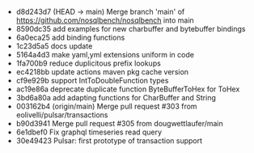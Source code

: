 - d8d243d7 (HEAD -> main) Merge branch 'main' of https://github.com/nosqlbench/nosqlbench into main
- 8590dc35 add examples for new charbuffer and bytebuffer bindings
- 6a0eca25 add binding functions
- 1c23d5a5 docs update
- 5164a4d3 make yaml,yml extensions uniform in code
- 1fa700b9 reduce duplicitous prefix lookups
- ec4218bb update actions maven pkg cache version
- cf9e929b support IntToDoubleFunction types
- ac19e86a deprecate duplicate function ByteBufferToHex for ToHex
- 3bd6a80a add adapting functions for CharBuffer and String
- 003162b4 (origin/main) Merge pull request #303 from eolivelli/pulsar/transactions
- b90d3941 Merge pull request #305 from dougwettlaufer/main
- 6e1dbef0 Fix graphql timeseries read query
- 30e49423 Pulsar: first prototype of transaction support
